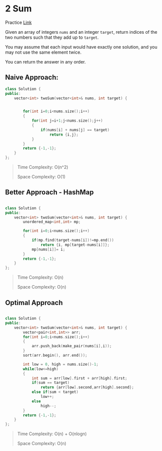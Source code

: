 # 2 Sum

Practice [Link](https://leetcode.com/problems/two-sum/)

Given an array of integers `nums` and an integer `target`, return indices of the two numbers such that they add up to `target`.

You may assume that each input would have exactly one solution, and you may not use the same element twice.

You can return the answer in any order.

## Naive Approach:
```cpp
class Solution {
public:
    vector<int> twoSum(vector<int>& nums, int target) {


        for(int i=0;i<nums.size();i++)
        {
            for(int j=i+1;j<nums.size();j++)
            {
                if(nums[i] + nums[j] == target)
                    return {i,j};
            }
        }
        return {-1,-1};
    }
};


```
> Time Complexity: O(n^2)
> 
> Space Complexity: O(1)


## Better Approach - HashMap

```cpp

class Solution {
public:
    vector<int> twoSum(vector<int>& nums, int target) {
        unordered_map<int,int> mp;

        for(int i=0;i<nums.size();i++)
        {
            if(mp.find(target-nums[i])!=mp.end())
                return {i, mp[target-nums[i]]};
            mp[nums[i]]= i;
        }
        return {-1,-1};
    }
};
```

> Time Complexity: O(n)
> 
> Space Complexity: O(n)



## Optimal Approach

```cpp

class Solution {
public:
    vector<int> twoSum(vector<int>& nums, int target) {
        vector<pair<int,int>> arr;
        for(int i=0;i<nums.size();i++)
        {
            arr.push_back(make_pair(nums[i],i));
        }
        sort(arr.begin(), arr.end());

        int low = 0, high = nums.size()-1;
        while(low<=high)
        {
            int sum = arr[low].first + arr[high].first;
            if(sum == target)
                return {arr[low].second,arr[high].second};
            else if(sum < target)
                low++;
            else
                high--;
        }
        return {-1,-1};
    }
};
```

> Time Complexity: O(n) + O(nlogn)
> 
> Space Complexity: O(n)